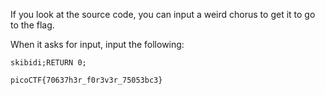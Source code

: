 If you look at the source code, you can input a weird chorus to get it to go to the flag.

When it asks for input, input the following:

```
skibidi;RETURN 0;
```

```
picoCTF{70637h3r_f0r3v3r_75053bc3}
```
